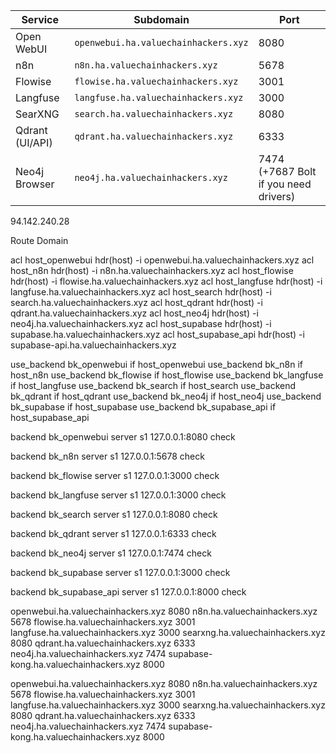 | Service              | Subdomain                               | Port                                  |
| -------------------- | --------------------------------------- | ------------------------------------- |
| Open WebUI           | `openwebui.ha.valuechainhackers.xyz`    | 8080                                  |
| n8n                  | `n8n.ha.valuechainhackers.xyz`          | 5678                                  |
| Flowise              | `flowise.ha.valuechainhackers.xyz`      | 3001              |
| Langfuse             | `langfuse.ha.valuechainhackers.xyz`     | 3000                                  |
| SearXNG              | `search.ha.valuechainhackers.xyz`       | 8080                                  |
| Qdrant (UI/API)      | `qdrant.ha.valuechainhackers.xyz`       | 6333                                  |
| Neo4j Browser        | `neo4j.ha.valuechainhackers.xyz`        | 7474 (+7687 Bolt if you need drivers) |


94.142.240.28

Route Domain

  acl host_openwebui hdr(host) -i openwebui.ha.valuechainhackers.xyz
  acl host_n8n       hdr(host) -i n8n.ha.valuechainhackers.xyz
  acl host_flowise   hdr(host) -i flowise.ha.valuechainhackers.xyz
  acl host_langfuse  hdr(host) -i langfuse.ha.valuechainhackers.xyz
  acl host_search    hdr(host) -i search.ha.valuechainhackers.xyz
  acl host_qdrant    hdr(host) -i qdrant.ha.valuechainhackers.xyz
  acl host_neo4j     hdr(host) -i neo4j.ha.valuechainhackers.xyz
  acl host_supabase  hdr(host) -i supabase.ha.valuechainhackers.xyz
  acl host_supabase_api hdr(host) -i supabase-api.ha.valuechainhackers.xyz

  use_backend bk_openwebui if host_openwebui
  use_backend bk_n8n       if host_n8n
  use_backend bk_flowise   if host_flowise
  use_backend bk_langfuse  if host_langfuse
  use_backend bk_search    if host_search
  use_backend bk_qdrant    if host_qdrant
  use_backend bk_neo4j     if host_neo4j
  use_backend bk_supabase  if host_supabase
  use_backend bk_supabase_api if host_supabase_api

backend bk_openwebui
  server s1 127.0.0.1:8080 check

backend bk_n8n
  server s1 127.0.0.1:5678 check

backend bk_flowise
  server s1 127.0.0.1:3000 check

backend bk_langfuse
  server s1 127.0.0.1:3000 check

backend bk_search
  server s1 127.0.0.1:8080 check

backend bk_qdrant
  server s1 127.0.0.1:6333 check

backend bk_neo4j
  server s1 127.0.0.1:7474 check

backend bk_supabase
  server s1 127.0.0.1:3000 check

backend bk_supabase_api
  server s1 127.0.0.1:8000 check


openwebui.ha.valuechainhackers.xyz
8080
n8n.ha.valuechainhackers.xyz
5678
flowise.ha.valuechainhackers.xyz
3001
langfuse.ha.valuechainhackers.xyz
3000
searxng.ha.valuechainhackers.xyz
8080
qdrant.ha.valuechainhackers.xyz
6333
neo4j.ha.valuechainhackers.xyz
7474
supabase-kong.ha.valuechainhackers.xyz
8000


openwebui.ha.valuechainhackers.xyz
8080
n8n.ha.valuechainhackers.xyz
5678
flowise.ha.valuechainhackers.xyz
3001
langfuse.ha.valuechainhackers.xyz
3000
searxng.ha.valuechainhackers.xyz
8080
qdrant.ha.valuechainhackers.xyz
6333
neo4j.ha.valuechainhackers.xyz
7474
supabase-kong.ha.valuechainhackers.xyz
8000
